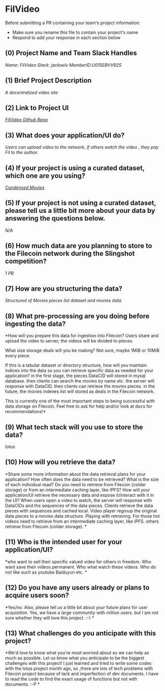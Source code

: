 # FilVideo

Before submitting a PR containing your team's project information:
- Make sure you rename this file to contain your project's name
- Respond to add your response in each section below

## (0) Project Name and Team Slack Handles

*Name: FilVideo
Slack: jackoelv
MemberID:U015EBVV92S*

## (1) Brief Project Description

*A decentralized video site*

## (2) Link to Project UI

*[FilVideo Github Repo](https://github.com/jackoelv/FilVideo.git)*

## (3) What does your application/UI do?

*Users can upload video to the network, if others watch the video , they pay Fil to the author.*

## (4) If your project is using a curated dataset, which one are you using?

*[Condensed Movies](https://www.robots.ox.ac.uk/~vgg/research/condensed-movies/)*

## (5) If your project is not using a curated dataset, please tell us a little bit more about your data by answering the questions below.

*N/A*

## (6) How much data are you planning to store to the Filecoin network during the Slingshot competition?

*1 PB*

## (7) How are you structuring the data?

*Structured of Movies pieces list dataset and movies data*

## (8) What pre-processing are you doing before ingesting the data?

*How will you prepare this data for ingestion into Filecoin?
Users share and upload the video to server, the videos will be divided to pieces.

What size storage deals will you be making?
Not sure, maybe 1MiB or 10MiB every piece.

If this is a tabular dataset or directory structure, how will you maintain indices into the data so you can retrieve specific data as needed for your application?
in the first stage, the pieces DataCID will stored in mysql database. then clients can search the movies by name etc. the server will response with DataCID. then clients can retrieve the movies pieces.
in the future, the movies indexes list will stored as deals in the Filecoin network.

This is currently one of the most important steps to being successful with data storage on Filecoin. Feel free to ask for help and/or look at docs for recommendations!*

## (9)  What tech stack will you use to store the data?

*lotus*

## (10) How will you retrieve the data?

*Share some more information about the data retrieval plans for your application? How often does the data need to be retrieved? What is the size of each individual read? Do you need to retrieve from Filecoin (colder storage) or from an intermediate caching layer, like IPFS? How will your application/UI retrieve the necessary data and expose it/interact with it in the UI?
When users open a video to watch, the server will response with DataCIDs and the sequences of the data pieces. Clients retrieve the data pieces with sequences and cached local. Video player regroup the original data pieces to a movies data structure. Playing with retrieving.
For those hot videos need to retrieve from an intermediate caching layer, like IPFS. others retrieve from Filecoin (colder storage).
*

## (11) Who is the intended user for your application/UI?

*who want to sell their specific valued video for others in freedom. Who want save their videos permanent. Who what watch these videos. Who do not like such as youtube Baiduyun etc. *

## (12) Do you have any users already or plans to acquire users soon?

*Yes/no. Also, please tell us a little bit about your future plans for user acquisition.
Yes, we have a large community with million users. but I am not sure whether they will love this project. :-)
*

## (13) What challenges do you anticipate with this project?

*We'd love to know what you're most worried about so we can help as much as possible. Let us know what you anticipate to be the biggest challenges with this project!
I just learned and tried to write some codes with the lotus project month ago, so ,there are lots of tech problems with Filecoin project because of lack and imperfection of dev documents.
I have to read the code to find the exact usage of functions but not with documents. :-P
*
